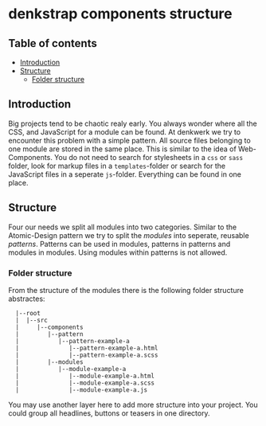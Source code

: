 # denkstrap components structure

## Table of contents

- [Introduction](#introduction)
- [Structure](#structure)
  - [Folder structure](#folder-structure)

## Introduction

Big projects tend to be chaotic realy early. You always wonder where all the CSS,
and JavaScript for a module can be found. At denkwerk we try to encounter this problem
with a simple pattern. All source files belonging to one module are stored in the same
place. This is similar to the idea of Web-Components. You do not need to search for
stylesheets in a `css` or `sass` folder, look for markup files in a `templates`-folder
or search for the JavaScript files in a seperate `js`-folder. Everything can be found
in one place.

## Structure

Four our needs we split all modules into two categories. Similar to the Atomic-Design
pattern we try to split the *modules* into seperate, reusable *patterns*. Patterns can be
used in modules, patterns in patterns and modules in modules. Using modules within
patterns is not allowed.

### Folder structure

From the structure of the modules there is the following folder structure abstractes:

```
  |--root
  |  |--src
  |     |--components
  |        |--pattern
  |           |--pattern-example-a
  |              |--pattern-example-a.html
  |              |--pattern-example-a.scss
  |        |--modules
  |           |--module-example-a
  |              |--module-example-a.html
  |              |--module-example-a.scss
  |              |--module-example-a.js
```

You may use another layer here to add more structure into your project. You
could group all headlines, buttons or teasers in one directory.
